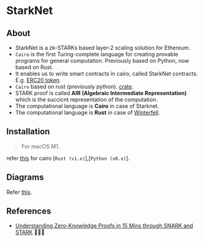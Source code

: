 # StarkNet

## About

- StarkNet is a zk-STARKs based layer-2 scaling solution for Ethereum.
- `Cairo` is the first Turing-complete language for creating provable programs for general computation. Previously based on Python, now based on Rust.
- It enables us to write smart contracts in cairo, called StarkNet contracts. E.g. [ERC20 token](https://github.com/starkware-libs/cairo/blob/d485f5ffd0c444d900cdcac57b9e745dcc280fba/crates/cairo-lang-starknet/test_data/erc20.cairo).
- `Cairo` based on rust (previously python). [crate](https://github.com/starkware-libs/cairo/tree/d485f5ffd0c444d900cdcac57b9e745dcc280fba/crates/cairo-lang-starknet).
- STARK proof is called **AIR (Algebraic Intermediate Representation)** which is the succicnt representation of the computation.
- The computational language is **Cairo** in case of Starknet.
- The computational language is **Rust** in case of [Winterfell](./winterfell.md).

## Installation

> For macOS M1.

refer [this](../../langs/cairo/README.md#installation) for cairo [`Rust (v1.x)`],[`Python (v0.x)`].

## Diagrams

Refer [this](./starknet.drawio).

## References

- [Understanding Zero-Knowledge Proofs in 15 Mins through SNARK and STARK](https://intelchen.medium.com/understanding-zero-knowledge-proofs-in-15-mins-through-snark-and-stark-7638311f0cc9) 🧑🏻‍💻
